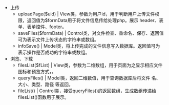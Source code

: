 * 上传
	* uploadPage(\$uid) | View类，参数为用户id，用于判断用户上传文件权限，返回值为\$formData用于将文件信息传给处理php。展示 header、表单、表单控件、footer。
	* saveFiles(\$formData) | Control类，对文件检查、重命名、保存、返回值可为表示文件上传状态的字符串或数组。
	* infoSave() | Model类，将上传完成的文件信息写入数据库。返回值可为表示操作是否成功的字符串或数组。
* 浏览、下载
	* filesList(\$fList) | View类，参数为二维数组，用于页面为之显示相应文件图标和预览方式，。
	* queryFiles() | Model类，返回二维数值，用于查询数据库后将文件 名、大小、类型、路径 等返回。
	* fileList() | Control类，接受queryFiles()的返回数组，生成数组传递给filesList()函数用于展示。